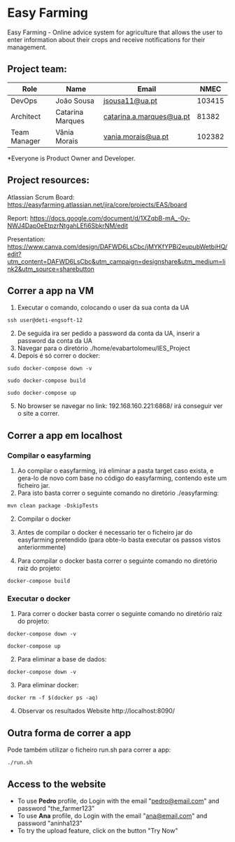 # Easy Farming

Easy Farming - Online advice system for agriculture that allows the user to enter information about their crops and receive notifications for their management.


## Project team:

| Role 	        |Name 	          |Email 	                  |NMEC   |
|---------------|-----------------|-------------------------|-------|
| DevOps        |João Sousa 	    |jsousa11@ua.pt 	        |103415 |
| Architect     |Catarina Marques	|catarina.a.marques@ua.pt |81382  |
| Team Manager  |Vânia Morais     |vania.morais@ua.pt       |102382 |

*Everyone is Product Owner and Developer.

## Project resources:

Atlassian Scrum Board: https://easyfarming.atlassian.net/jira/core/projects/EAS/board

Report: https://docs.google.com/document/d/1XZqbB-mA_-0y-NWJ4Dap0eEtpzrNtgahLEfi6SbkrNM/edit

Presentation: https://www.canva.com/design/DAFWD6LsCbc/jMYKfYPBi2eupubWetbiHQ/edit?utm_content=DAFWD6LsCbc&utm_campaign=designshare&utm_medium=link2&utm_source=sharebutton

## Correr a app na VM

1. Executar o comando, colocando o user da sua conta da UA

```
ssh user@deti-engsoft-12
```

2. De seguida ira ser pedido a password da conta da UA, inserir a password da conta da UA
3. Navegar para o diretório ./home/evabartolomeu/IES_Project
4. Depois é só correr o docker:

```
sudo docker-compose down -v
```

```
sudo docker-compose build
```

```
sudo docker-compose up
```

5. No browser se navegar no link: 192.168.160.221:6868/ irá conseguir ver o site a correr.

## Correr a app em localhost
### Compilar o easyfarming

1. Ao compilar o easyfarming, irá eliminar a pasta target caso exista, e gera-lo de novo com base no código do easyfarming, contendo este um ficheiro jar.
2. Para isto basta correr o seguinte comando no diretório ./easyfarming:

```
mvn clean package -DskipTests
```

2. Compilar o docker

1. Antes de compilar o docker é necessario ter o ficheiro jar do easyfarming pretendido (para obte-lo basta executar os passos vistos anteriormmente)
2. Para compilar o docker basta correr o seguinte comando no diretório raiz do projeto:

```
docker-compose build
```

### Executar o docker

1. Para correr o docker basta correr o seguinte comando no diretório raiz do projeto:

```
docker-compose down -v
```

```
docker-compose up
```

2. Para eliminar a base de dados:

```
docker-compose down -v
```

3. Para eliminar docker: 

```
docker rm -f $(docker ps -aq)
```

4. Observar os resultados Website http://localhost:8090/

## Outra forma de correr a app
Pode também utilizar o ficheiro run.sh para correr a app:
```
./run.sh
```

## Access to the website
- To use __Pedro__ profile, do Login with the email "pedro@email.com" and password "the_farmer123"
- To use __Ana__ profile, do Login with the email "ana@email.com" and password "aninha123"
- To try the upload feature, click on the button "Try Now"

